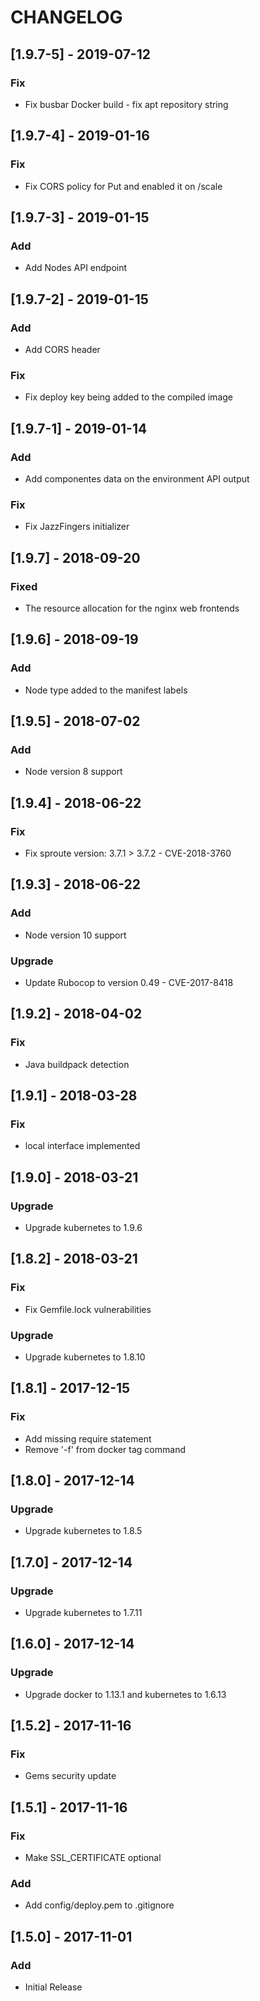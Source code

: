 # CHANGELOG

## [1.9.7-5] - 2019-07-12
### Fix
- Fix busbar Docker build - fix apt repository string

## [1.9.7-4] - 2019-01-16
### Fix
- Fix CORS policy for Put and enabled it on /scale

## [1.9.7-3] - 2019-01-15
### Add
- Add Nodes API endpoint

## [1.9.7-2] - 2019-01-15
### Add
- Add CORS header

### Fix
- Fix deploy key being added to the compiled image

## [1.9.7-1] - 2019-01-14
### Add
- Add componentes data on the environment API output

### Fix
- Fix JazzFingers initializer

## [1.9.7] - 2018-09-20
### Fixed
- The resource allocation for the nginx web frontends

## [1.9.6] - 2018-09-19
### Add
- Node type added to the manifest labels

## [1.9.5] - 2018-07-02
### Add
- Node version 8 support

## [1.9.4] - 2018-06-22
### Fix
- Fix sproute version: 3.7.1 > 3.7.2 - CVE-2018-3760

## [1.9.3] - 2018-06-22
### Add
- Node version 10 support

### Upgrade
- Update Rubocop to version 0.49 - CVE-2017-8418

## [1.9.2] - 2018-04-02
### Fix
- Java buildpack detection

## [1.9.1] - 2018-03-28
### Fix
- local interface implemented

## [1.9.0] - 2018-03-21
### Upgrade
- Upgrade kubernetes to 1.9.6

## [1.8.2] - 2018-03-21
### Fix
- Fix Gemfile.lock vulnerabilities

### Upgrade
- Upgrade kubernetes to 1.8.10

## [1.8.1] - 2017-12-15
### Fix
- Add missing require statement
- Remove '-f' from docker tag command

## [1.8.0] - 2017-12-14
### Upgrade
- Upgrade kubernetes to 1.8.5

## [1.7.0] - 2017-12-14
### Upgrade
- Upgrade kubernetes to 1.7.11

## [1.6.0] - 2017-12-14
### Upgrade
- Upgrade docker to 1.13.1 and kubernetes to 1.6.13

## [1.5.2] - 2017-11-16
### Fix
- Gems security update

## [1.5.1] - 2017-11-16
### Fix
- Make SSL_CERTIFICATE optional

### Add
- Add config/deploy.pem to .gitignore

## [1.5.0] - 2017-11-01
### Add
- Initial Release
